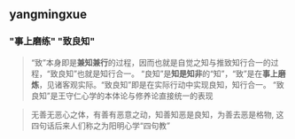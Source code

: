 
## yangmingxue

### "事上磨练" "致良知"
> “致”本身即是**兼知兼行**的过程，因而也就是自觉之知与推致知行合一的过程，“致良知”也就是知行合一。  “良知”是**知是知非**的“知”，“致”是在**事上磨炼**，见诸客观实际。“致良知”即是在实际行动中实现良知，知行合一。 “致良知”是王守仁心学的本体论与修养论直接统一的表现


> 无善无恶心之体，有善有恶意之动，知善知恶是良知，为善去恶是格物, 这四句话后来人们称之为阳明心学“四句教”
